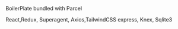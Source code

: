 BoilerPlate bundled with Parcel

React,Redux, Superagent, Axios,TailwindCSS
express, Knex, Sqlite3


